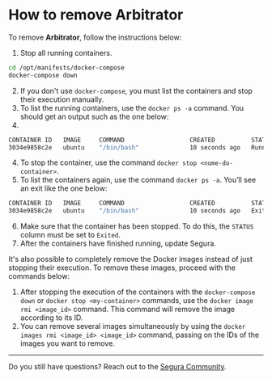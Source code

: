 # How to remove Arbitrator

To remove **Arbitrator**, follow the instructions below:

1. Stop all running containers.

``` bash
cd /opt/manifests/docker-compose
docker-compose down
```

2. If you don't use `docker-compose`, you must list the containers and stop their execution manually.
3. To list the running containers, use the `docker ps -a` command. You should get an output such as the one below:
4. 
``` bash
CONTAINER ID   IMAGE     COMMAND                  CREATED          STATUS                  PORTS     NAMES
3034e9858c2e   ubuntu    "/bin/bash"              10 seconds ago   Running (0) 7 seconds ago              hungry_goodall
``` 

4. To stop the container, use the command `docker stop <nome-do-container>`.
5. To list the containers again, use the command `docker ps -a`. You’ll see an exit like the one below:

``` bash
CONTAINER ID   IMAGE     COMMAND                  CREATED          STATUS                      PORTS     NAMES
3034e9858c2e   ubuntu    "/bin/bash"              10 seconds ago   Exited (0) 7 seconds ago              hungry_goodall
```

6. Make sure that the container has been stopped. To do this, the `STATUS` column must be set to `Exited`.
7. After the containers have finished running, update Segura.

It's also possible to completely remove the Docker images instead of just stopping their execution. To remove these images, proceed with the commands below:

1. After stopping the execution of the containers with the `docker-compose down` or `docker stop <my-container>` commands, use the `docker image rmi <image_id>` command. This command will remove the image according to its ID.
2. You can remove several images simultaneously by using the `docker images rmi <image_id> <image_id>` command, passing on the IDs of the images you want to remove.

---

Do you still have questions? Reach out to the [Segura Community](https://community.Segura.io/).